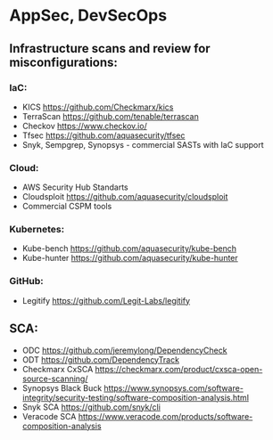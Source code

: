# AppSec, DevSecOps

## Infrastructure scans and review for misconfigurations:

### IaC:
- KICS https://github.com/Checkmarx/kics
- TerraScan https://github.com/tenable/terrascan
- Checkov https://www.checkov.io/
- Tfsec https://github.com/aquasecurity/tfsec
- Snyk, Sempgrep, Synopsys - commercial SASTs with IaC support 

### Cloud:
- AWS Security Hub Standarts
- Cloudsploit https://github.com/aquasecurity/cloudsploit
- Commercial CSPM tools

### Kubernetes:
- Kube-bench https://github.com/aquasecurity/kube-bench
- Kube-hunter https://github.com/aquasecurity/kube-hunter

### GitHub:
- Legitify https://github.com/Legit-Labs/legitify

## SCA:
- ODC https://github.com/jeremylong/DependencyCheck
- ODT https://github.com/DependencyTrack
- Checkmarx CxSCA https://checkmarx.com/product/cxsca-open-source-scanning/
- Synopsys Black Buck https://www.synopsys.com/software-integrity/security-testing/software-composition-analysis.html
- Snyk SCA https://github.com/snyk/cli
- Veracode SCA https://www.veracode.com/products/software-composition-analysis

